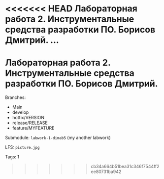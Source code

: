 <<<<<<< HEAD
Лабораторная работа 2. Инструментальные средства разработки ПО. Борисов Дмитрий.
...
=======
# Лабораторная работа 2. Инструментальные средства разработки ПО. Борисов Дмитрий.


Branches:
- Main
- develop
- hotfix/VERSION
- release/RELEASE
- feature/MYFEATURE

Submodule: `labwork-1-dimab5` (my another labwork)

LFS: `picture.jpg`

Tags: 1
>>>>>>> cb34a664b51bea31c346f7544ff2ee80731ba942
